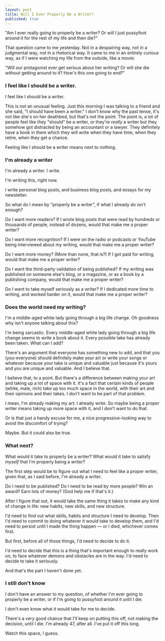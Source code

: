 ```yaml
---
layout: post
title: Will I Ever Properly Be a Writer?
published: true
---
```


"Am I ever really going to properly be a writer? Or will I just pussyfoot around it for the rest of my life and then die?"

That question came to me yesterday. Not in a despairing way, not in a judgmental way, not in a rhetorical way. It came to me in an entirely curious way, as if I were watching my life from the outside, like a movie: 

"Will our protagonist ever get serious about her writing? Or will she die without getting around to it? How's this one going to end?"

### I feel like I should be a writer.

I feel like I should be a writer.

This is not an unusual feeling. Just this morning I was talking to a friend and she said, "I should have been a writer." I don't know why the past tense, it's not like she's on her deathbed, but that's not the point. The point is, a lot of people feel like they "should" be a writer, or they're *really* a writer but they somehow got distracted by being an accountant or a lawyer. They definitely have a book in them which they will write when they have time, when they retire, when they get a chance.

Feeling like I should be a writer means next to nothing.

### I'm already a writer

I'm already a writer. I write.

I'm writing this, right now. 

I write personal blog posts, and business blog posts, and essays for my newsletter. 

So what do I mean by "properly be a writer", if what I already do isn't enough?

Do I want more readers? If I wrote blog posts that were read by hundreds or thousands of people, instead of dozens, would that make me a proper writer?

Do I want more recognition? If I were on the radio or podcasts or YouTube being interviewed about my writing, would that make me a proper writer?

Do I want more money? (More than none, that is?) If I got paid for writing, would that make me a proper writer?

Do I want the third-party validation of being published? If my writing was published on someone else's blog, or a magazine, or as a book by a publishing company, would that make me a proper writer?

Do I want to take myself seriously as a writer? If I dedicated more time to writing, and worked harder on it, would that make me a proper writer?

### Does the world need my writing?

I'm a middle-aged white lady going through a big life change. Oh goodness why isn't anyone talking about this? 

I'm being sarcastic. Every middle-aged white lady going through a big life change seems to write a book about it. Every possible take has already been taken. What can I add?

There's an argument that everyone has something new to add, and that you (you-everyone) should definitely make your art or write your songs or whatever because your take is unique and valuable just because it's yours and you are unique and valuable. And I believe that.

I believe that, to a point. But there's a difference between making your art and taking up a lot of space with it. It's a fact that certain kinds of people (white, male, rich) take up too much space in the world, with their art and their opinions and their takes. I don't want to be part of that problem.

I mean, I'm already making my art: I already write. So maybe being a proper writer means taking up more space with it, and I don't want to do that.

Or is that just a handy excuse for me, a nice progressive-looking way to avoid the discomfort of trying?

Maybe. But it could also be true.

### What next?

What would it take to properly be a writer? What would it take to satisfy *myself* that I'm properly being a writer?

The first step would be to figure out what I need to feel like a proper writer, given that, as I said before, I'm already a writer.

Do I need to be published? Do I need to be read by more people? Win an award? Earn lots of money? (God help me if that's it.) 

After I figure that out, it would take the same thing it takes to make any kind of change in life: new habits, new skills, and new structure.

I'd need to find out what skills, habits and structure I need to develop. Then I'd need to commit to doing whatever it would take to develop them, and I'd need to persist until I made the thing happen — or I died, whichever comes first.

But first, before all of those things, I'd need to decide to do it. 

I'd need to decide that this is a thing that's important enough to really work on, to face whatever demons and obstacles are in the way. I'd need to decide to take it seriously.

And that's the part I haven't done yet.

### I still don't know

I don't have an answer to my question, of whether I'm ever going to properly be a writer, or if I'm going to pussyfoot around it until I die.

I don't even know what it would take for me to decide. 

There's a very good chance that I'll keep on putting this off, not making the decision, until I die. I'm already 47, after all. I've put it off this long.

Watch this space, I guess. 

